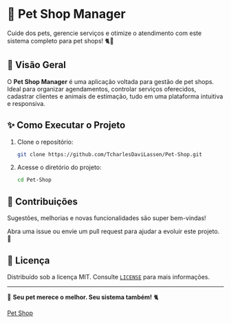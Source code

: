 # 🐾 Pet Shop Manager

Cuide dos pets, gerencie serviços e otimize o atendimento com este sistema completo para pet shops! 🐈🐶

## 📅 Visão Geral
O **Pet Shop Manager** é uma aplicação voltada para gestão de pet shops. Ideal para organizar agendamentos, controlar serviços oferecidos, cadastrar clientes e animais de estimação, tudo em uma plataforma intuitiva e responsiva.
<!--
## 🚀 Funcionalidades
- 💼 Cadastro de clientes e pets
- ⏰ Agenda de serviços e horários
- 📦 Listagem de produtos e serviços oferecidos
- 🔐 Login seguro com autenticação
- 📊 Relatórios gerenciais

## 💡 Tecnologias Utilizadas
- **Frontend**: HTML5, CSS3, JavaScript (ou framework usado)
- **Backend**: (ex: Node.js, Java Spring Boot, etc.)
- **Banco de Dados**: (ex: MySQL, MongoDB, SQLite)
- **Extras**: Autenticação JWT, responsividade, APIs REST
-->

## ✨ Como Executar o Projeto
1. Clone o repositório:
   ```bash
   git clone https://github.com/TcharlesDaviLassen/Pet-Shop.git
   ```
2. Acesse o diretório do projeto:
   ```bash
   cd Pet-Shop
   ```
<!--
3. Siga as instruções no README da pasta `frontend` e `backend` para iniciar cada parte da aplicação.
-->
<!--
## 📚 Documentação
A documentação completa com exemplos de uso da API, modelos de dados e instruções adicionais está na pasta `/docs` (ou adicione aqui se não existir ainda).
-->

## 🙌 Contribuições
Sugestões, melhorias e novas funcionalidades são super bem-vindas!

Abra uma issue ou envie um pull request para ajudar a evoluir este projeto. 🌟

## 📜 Licença
Distribuído sob a licença MIT. Consulte [`LICENSE`](LICENSE) para mais informações.

---

🐶 **Seu pet merece o melhor. Seu sistema também!** 🐈

[Pet Shop](<https://tcharlesdavilassen.github.io/Pet-Shop/>)

